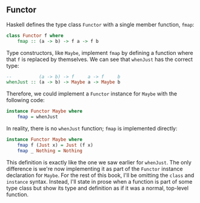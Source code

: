 ## Functor

Haskell defines the type class `Functor` with a single member function, `fmap`:

```haskell
class Functor f where
    fmap :: (a -> b) -> f a -> f b
```

Type constructors, like `Maybe`, implement `fmap` by defining a function where
that `f` is replaced by themselves. We can see that `whenJust` has the correct
type:

```haskell
--          (a -> b) -> f     a -> f     b
whenJust :: (a -> b) -> Maybe a -> Maybe b
```

Therefore, we could implement a `Functor` instance for `Maybe` with the
following code:

```haskell
instance Functor Maybe where
    fmap = whenJust
```

In reality, there is no `whenJust` function; `fmap` is implemented directly:

```haskell
instance Functor Maybe where
    fmap f (Just x) = Just (f x)
    fmap _ Nothing = Nothing
```

This definition is exactly like the one we saw earlier for `whenJust`. The only
difference is we're now implementing it as part of the `Functor` instance
declaration for `Maybe`. For the rest of this book, I'll be omitting the `class`
and `instance` syntax. Instead, I'll state in prose when a function is part of
some type class but show its type and definition as if it was a normal,
top-level function.
